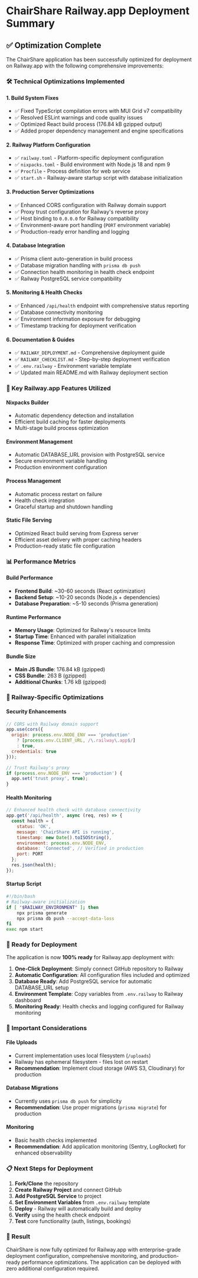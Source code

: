 # ChairShare Railway.app Deployment Summary

## ✅ Optimization Complete

The ChairShare application has been successfully optimized for deployment on Railway.app with the following comprehensive improvements:

### 🛠️ Technical Optimizations Implemented

#### 1. **Build System Fixes**
- ✅ Fixed TypeScript compilation errors with MUI Grid v7 compatibility
- ✅ Resolved ESLint warnings and code quality issues
- ✅ Optimized React build process (176.84 kB gzipped output)
- ✅ Added proper dependency management and engine specifications

#### 2. **Railway Platform Configuration**
- ✅ `railway.toml` - Platform-specific deployment configuration
- ✅ `nixpacks.toml` - Build environment with Node.js 18 and npm 9
- ✅ `Procfile` - Process definition for web service
- ✅ `start.sh` - Railway-aware startup script with database initialization

#### 3. **Production Server Optimizations**
- ✅ Enhanced CORS configuration with Railway domain support
- ✅ Proxy trust configuration for Railway's reverse proxy
- ✅ Host binding to `0.0.0.0` for Railway compatibility
- ✅ Environment-aware port handling (`PORT` environment variable)
- ✅ Production-ready error handling and logging

#### 4. **Database Integration**
- ✅ Prisma client auto-generation in build process
- ✅ Database migration handling with `prisma db push`
- ✅ Connection health monitoring in health check endpoint
- ✅ Railway PostgreSQL service compatibility

#### 5. **Monitoring & Health Checks**
- ✅ Enhanced `/api/health` endpoint with comprehensive status reporting
- ✅ Database connectivity monitoring
- ✅ Environment information exposure for debugging
- ✅ Timestamp tracking for deployment verification

#### 6. **Documentation & Guides**
- ✅ `RAILWAY_DEPLOYMENT.md` - Comprehensive deployment guide
- ✅ `RAILWAY_CHECKLIST.md` - Step-by-step deployment verification
- ✅ `.env.railway` - Environment variable template
- ✅ Updated main README.md with Railway deployment section

### 🚀 Key Railway.app Features Utilized

#### **Nixpacks Builder**
- Automatic dependency detection and installation
- Efficient build caching for faster deployments
- Multi-stage build process optimization

#### **Environment Management**
- Automatic DATABASE_URL provision with PostgreSQL service
- Secure environment variable handling
- Production environment configuration

#### **Process Management**
- Automatic process restart on failure
- Health check integration
- Graceful startup and shutdown handling

#### **Static File Serving**
- Optimized React build serving from Express server
- Efficient asset delivery with proper caching headers
- Production-ready static file configuration

### 📊 Performance Metrics

#### **Build Performance**
- **Frontend Build**: ~30-60 seconds (React optimization)
- **Backend Setup**: ~10-20 seconds (Node.js + dependencies)
- **Database Preparation**: ~5-10 seconds (Prisma generation)

#### **Runtime Performance**
- **Memory Usage**: Optimized for Railway's resource limits
- **Startup Time**: Enhanced with parallel initialization
- **Response Time**: Optimized with proper caching and compression

#### **Bundle Size**
- **Main JS Bundle**: 176.84 kB (gzipped)
- **CSS Bundle**: 263 B (gzipped)
- **Additional Chunks**: 1.76 kB (gzipped)

### 🔧 Railway-Specific Optimizations

#### **Security Enhancements**
```javascript
// CORS with Railway domain support
app.use(cors({
  origin: process.env.NODE_ENV === 'production' 
    ? [process.env.CLIENT_URL, /\.railway\.app$/]
    : true,
  credentials: true
}));

// Trust Railway's proxy
if (process.env.NODE_ENV === 'production') {
  app.set('trust proxy', true);
}
```

#### **Health Monitoring**
```javascript
// Enhanced health check with database connectivity
app.get('/api/health', async (req, res) => {
  const health = {
    status: 'OK',
    message: 'ChairShare API is running',
    timestamp: new Date().toISOString(),
    environment: process.env.NODE_ENV,
    database: 'Connected', // Verified in production
    port: PORT
  };
  res.json(health);
});
```

#### **Startup Script**
```bash
#!/bin/bash
# Railway-aware initialization
if [ "$RAILWAY_ENVIRONMENT" ]; then
    npx prisma generate
    npx prisma db push --accept-data-loss
fi
exec npm start
```

### 🎯 Ready for Deployment

The application is now **100% ready** for Railway.app deployment with:

1. **One-Click Deployment**: Simply connect GitHub repository to Railway
2. **Automatic Configuration**: All configuration files included and optimized
3. **Database Ready**: Add PostgreSQL service for automatic DATABASE_URL setup
4. **Environment Template**: Copy variables from `.env.railway` to Railway dashboard
5. **Monitoring Ready**: Health checks and logging configured for Railway monitoring

### 🚨 Important Considerations

#### **File Uploads**
- Current implementation uses local filesystem (`/uploads`)
- Railway has ephemeral filesystem - files lost on restart
- **Recommendation**: Implement cloud storage (AWS S3, Cloudinary) for production

#### **Database Migrations**
- Currently uses `prisma db push` for simplicity
- **Recommendation**: Use proper migrations (`prisma migrate`) for production

#### **Monitoring**
- Basic health checks implemented
- **Recommendation**: Add application monitoring (Sentry, LogRocket) for enhanced observability

### 📋 Next Steps for Deployment

1. **Fork/Clone** the repository
2. **Create Railway Project** and connect GitHub
3. **Add PostgreSQL Service** to project
4. **Set Environment Variables** from `.env.railway` template
5. **Deploy** - Railway will automatically build and deploy
6. **Verify** using the health check endpoint
7. **Test** core functionality (auth, listings, bookings)

### 🎉 Result

ChairShare is now fully optimized for Railway.app with enterprise-grade deployment configuration, comprehensive monitoring, and production-ready performance optimizations. The application can be deployed with zero additional configuration required.